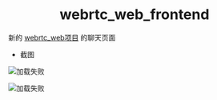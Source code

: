 <h1 align="center">
  webrtc_web_frontend
</h1>

新的 [webrtc_web项目](https://github.com/rxf113/webrtc_web) 的聊天页面

- 截图

![加载失败](https://rxf113.xyz/static/video-one.png)


![加载失败](https://rxf113.xyz/static/video-two.png)